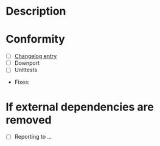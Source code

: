Description
===========
<!-- Add here descriptions what changes, why it is required, usecases, ... !-->


Conformity
==================

- [ ] [Changelog entry](https://invent.kde.org/education/labplot/-/blob/master/ChangeLog)
- [ ] Downport
- [ ] Unittests
- Fixes: <!-- Add here the bugs you fixed. You can add multiple by separating them by a comma !-->
<!-- - [ ] [Dokumentation] (TODO) !-->

If external dependencies are removed
==================
- [ ] Reporting to ...
